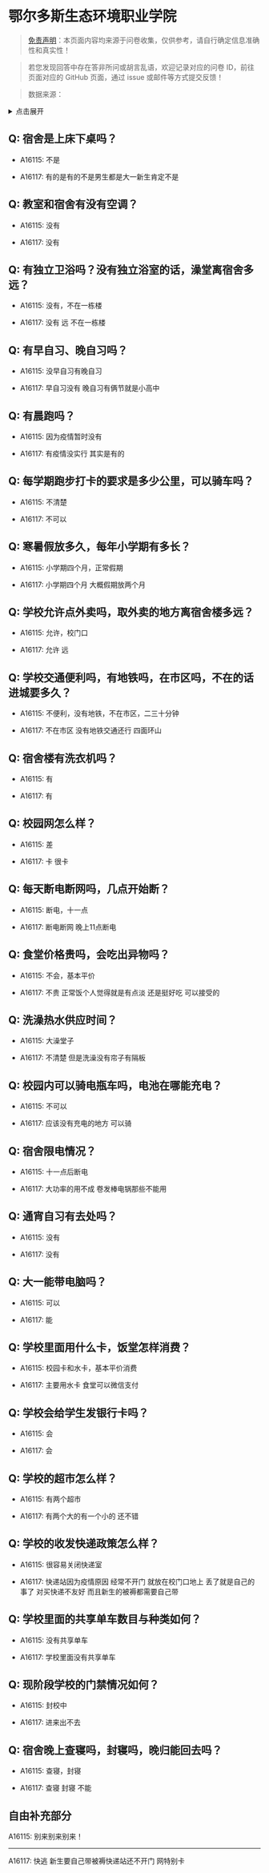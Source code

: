 # 鄂尔多斯生态环境职业学院

> [免责声明](https://colleges.chat/#_3)：本页面内容均来源于问卷收集，仅供参考，请自行确定信息准确性和真实性！

> 若您发现回答中存在答非所问或胡言乱语，欢迎记录对应的问卷 ID，前往页面对应的 GitHub 页面，通过 issue 或邮件等方式提交反馈！

> 数据来源：

<details><summary>点击展开</summary>
<ul>
<li>A16115: 匿名 (2022 年 09 月)</li>
<li>A16117: 匿名 (2022 年 09 月)</li>
</ul>
</details>

## Q: 宿舍是上床下桌吗？

- A16115: 不是

- A16117: 有的是有的不是男生都是大一新生肯定不是

## Q: 教室和宿舍有没有空调？

- A16115: 没有

- A16117: 没有

## Q: 有独立卫浴吗？没有独立浴室的话，澡堂离宿舍多远？

- A16115: 没有，不在一栋楼

- A16117: 没有 远 不在一栋楼

## Q: 有早自习、晚自习吗？

- A16115: 没早自习有晚自习

- A16117: 早自习没有 晚自习有俩节就是小高中

## Q: 有晨跑吗？

- A16115: 因为疫情暂时没有

- A16117: 有疫情没实行 其实是有的

## Q: 每学期跑步打卡的要求是多少公里，可以骑车吗？

- A16115: 不清楚

- A16117: 不可以

## Q: 寒暑假放多久，每年小学期有多长？

- A16115: 小学期四个月，正常假期

- A16117: 小学期四个月 大概假期放两个月

## Q: 学校允许点外卖吗，取外卖的地方离宿舍楼多远？

- A16115: 允许，校门口

- A16117: 允许 远

## Q: 学校交通便利吗，有地铁吗，在市区吗，不在的话进城要多久？

- A16115: 不便利，没有地铁，不在市区，二三十分钟

- A16117: 不在市区 没有地铁交通还行 四面环山

## Q: 宿舍楼有洗衣机吗？

- A16115: 有

- A16117: 有

## Q: 校园网怎么样？

- A16115: 差

- A16117: 卡 很卡

## Q: 每天断电断网吗，几点开始断？

- A16115: 断电，十一点

- A16117: 断电断网 晚上11点断电

## Q: 食堂价格贵吗，会吃出异物吗？

- A16115: 不会，基本平价

- A16117: 不贵 正常饭个人觉得就是有点淡 还是挺好吃 可以接受的

## Q: 洗澡热水供应时间？

- A16115: 大澡堂子

- A16117: 不清楚 但是洗澡没有帘子有隔板

## Q: 校园内可以骑电瓶车吗，电池在哪能充电？

- A16115: 不可以

- A16117: 应该没有充电的地方 可以骑

## Q: 宿舍限电情况？

- A16115: 十一点后断电

- A16117: 大功率的用不成 卷发棒电锅那些不能用

## Q: 通宵自习有去处吗？

- A16115: 没有

- A16117: 没有

## Q: 大一能带电脑吗？

- A16115: 可以

- A16117: 能

## Q: 学校里面用什么卡，饭堂怎样消费？

- A16115: 校园卡和水卡，基本平价消费

- A16117: 主要用水卡 食堂可以微信支付

## Q: 学校会给学生发银行卡吗？

- A16115: 会

- A16117: 会

## Q: 学校的超市怎么样？

- A16115: 有两个超市

- A16117: 有两个大的有一个小的 还不错

## Q: 学校的收发快递政策怎么样？

- A16115: 很容易关闭快递室

- A16117: 快递站因为疫情原因 经常不开门 就放在校门口地上 丢了就是自己的事了 对买快递不友好 而且新生的被褥都需要自己带

## Q: 学校里面的共享单车数目与种类如何？

- A16115: 没有共享单车

- A16117: 学校里面没有共享单车

## Q: 现阶段学校的门禁情况如何？

- A16115: 封校中

- A16117: 进来出不去

## Q: 宿舍晚上查寝吗，封寝吗，晚归能回去吗？

- A16115: 查寝，封寝

- A16117: 查寝 封寝 不能

## 自由补充部分

A16115: 别来别来别来！

***

A16117: 快逃 新生要自己带被褥快递站还不开门 网特别卡